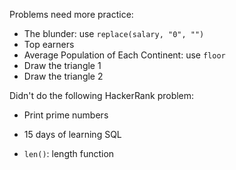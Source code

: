 Problems need more practice:

- The blunder: use ```replace(salary, "0", "")```
- Top earners
- Average Population of Each Continent: use ```floor```
- Draw the triangle 1
- Draw the triangle 2




Didn't do the following HackerRank problem: 
- Print prime numbers 
- 15 days of learning SQL



- ```len()```: length function 

